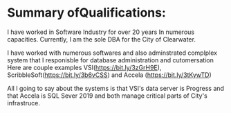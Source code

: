 # Summary ofQualifications:
I have worked in Software Industry for over 20 years In numerous capacities. Currently, I am the sole DBA for the City of Clearwater. 

I have worked with numerous softwares and also adminstrated complplex system that I responisble for database administration and cutomersation Here are couple examples VSI(https://bit.ly/3zGrH9E), ScribbleSoft(https://bit.ly/3b6vCSS) and Accela (https://bit.ly/3tKywTD)

All I going to say about the systems is that VSI's data server is Progress and that Accela is SQL Sever 2019 and both manage critical parts of City's infrastruce.
